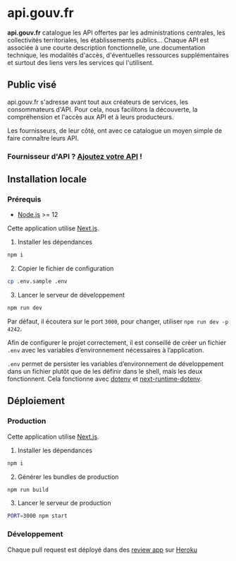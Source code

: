 # api.gouv.fr

**api.gouv.fr** catalogue les API offertes par les administrations centrales, les
collectivités territoriales, les établissements publics… Chaque API est
associée à une courte description fonctionnelle, une documentation technique,
les modalités d'accès, d'éventuelles ressources supplémentaires et surtout des
liens vers les services qui l'utilisent.

## Public visé

api.gouv.fr s'adresse avant tout aux créateurs de services, les consommateurs
d'API. Pour cela, nous facilitons la découverte, la compréhension et l'accès
aux API et à leurs producteurs.

Les fournisseurs, de leur côté, ont avec ce catalogue un moyen simple de faire connaître leurs API.

### Fournisseur d'API ? [Ajoutez votre API](https://api.gouv.fr/nouvelle-api) !

## Installation locale

### Prérequis

- [Node.js](https://nodejs.org/en/) >= 12

Cette application utilise [Next.js](https://github.com/zeit/next.js).

1. Installer les dépendances

```bash
npm i
```

2. Copier le fichier de configuration

```bash
cp .env.sample .env
```

3. Lancer le serveur de développement

```bash
npm run dev
```

Par défaut, il écoutera sur le port `3000`, pour changer, utiliser `npm run dev -p 4242`.

Afin de configurer le projet correctement, il est conseillé de créer un fichier `.env` avec les variables d’environnement nécessaires à l’application.

`.env` permet de persister les variables d’environnement de développement dans un fichier plutôt que de les définir dans le shell, mais les deux fonctionnent. Cela fonctionne avec [dotenv](https://github.com/motdotla/dotenv) et [next-runtime-dotenv](https://github.com/tusbar/next-runtime-dotenv).

## Déploiement

### Production

Cette application utilise [Next.js](https://github.com/zeit/next.js).

1. Installer les dépendances

```bash
npm i
```

2. Générer les bundles de production

```bash
npm run build
```

3. Lancer le serveur de production

```bash
PORT=3000 npm start
```

### Développement

Chaque pull request est déployé dans des [review app](https://devcenter.heroku.com/articles/github-integration-review-apps) sur [Heroku](https://dashboard.heroku.com/)
